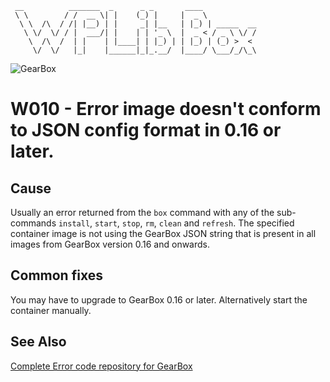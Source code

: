 ```
 __          _______  _      _ _       ____
 \ \        / /  __ \| |    (_) |     |  _ \
  \ \  /\  / /| |__) | |     _| |__   | |_) | _____  __
   \ \/  \/ / |  ___/| |    | | '_ \  |  _ < / _ \ \/ /
    \  /\  /  | |    | |____| | |_) | | |_) | (_) >  <
     \/  \/   |_|    |______|_|_.__/  |____/ \___/_/\_\
```

![GearBox](https://github.com/wplib/box-scripts/blob/master/GearBox-100x.png)

# W010 - Error image doesn't conform to JSON config format in 0.16 or later.

## Cause
Usually an error returned from the `box` command with any of the sub-commands `install`, `start`, `stop`, `rm`, `clean` and `refresh`.
The specified container image is not using the GearBox JSON string that is present in all images from GearBox version 0.16 and onwards.

## Common fixes
You may have to upgrade to GearBox 0.16 or later.
Alternatively start the container manually.

### 


## See Also
[Complete Error code repository for GearBox](https://github.com/wplib/box-scripts/tree/master/docs/errors)

